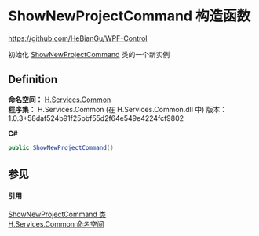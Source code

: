 # ShowNewProjectCommand 构造函数
https://github.com/HeBianGu/WPF-Control

初始化 <a href="e867574a-95d5-58e9-6e5f-5bc0cd8f1129">ShowNewProjectCommand</a> 类的一个新实例



## Definition
**命名空间：** <a href="b9cdd84f-6623-a51a-f53b-465103ced202">H.Services.Common</a>  
**程序集：** H.Services.Common (在 H.Services.Common.dll 中) 版本：1.0.3+58daf524b91f25bbf55d2f64e549e4224fcf9802

**C#**
``` C#
public ShowNewProjectCommand()
```



## 参见


#### 引用
<a href="e867574a-95d5-58e9-6e5f-5bc0cd8f1129">ShowNewProjectCommand 类</a>  
<a href="b9cdd84f-6623-a51a-f53b-465103ced202">H.Services.Common 命名空间</a>  
